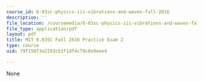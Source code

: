 ```yaml
---
course_id: 8-03sc-physics-iii-vibrations-and-waves-fall-2016
description: ''
file_location: /coursemedia/8-03sc-physics-iii-vibrations-and-waves-fall-2016/79f150f3a2293cb2f1df4c79c8e9eee4_MIT8_03SCF16_PracticeExam2.pdf
file_type: application/pdf
layout: pdf
title: MIT 8.03SC Fall 2016 Practice Exam 2
type: course
uid: 79f150f3a2293cb2f1df4c79c8e9eee4

---
```

None